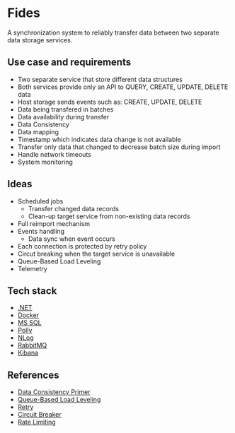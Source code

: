 # Fides
A synchronization system to reliably transfer data between two separate data storage services.

## Use case and requirements
- Two separate service that store different data structures
- Both services provide only an API to QUERY, CREATE, UPDATE, DELETE data
- Host storage sends events such as: CREATE, UPDATE, DELETE
- Data being transfered in batches
- Data availability during transfer
- Data Consistency
- Data mapping
- Timestamp which indicates data change is not available
- Transfer only data that changed to decrease batch size during import
- Handle network timeouts
- System monitoring

## Ideas
- Scheduled jobs
    - Transfer changed data records
    - Clean-up target service from non-existing data records
- Full reimport mechanism
- Events handling
    - Data sync when event occurs
- Each connection is protected by retry policy
- Circut breaking when the target service is unavailable
- Queue-Based Load Leveling
- Telemetry

## Tech stack
- [.NET](https://dotnet.microsoft.com/en-us/download)
- [Docker](https://www.docker.com)
- [MS SQL](https://hub.docker.com/_/microsoft-mssql-server)
- [Polly](https://github.com/App-vNext/Polly)
- [NLog](https://nlog-project.org)
- [RabbitMQ](https://www.rabbitmq.com)
- [Kibana](https://www.elastic.co/kibana/)

## References
- [Data Consistency Primer](https://docs.microsoft.com/en-us/previous-versions/msp-n-p/dn589800(v=pandp.10))
- [Queue-Based Load Leveling](https://docs.microsoft.com/en-us/azure/architecture/patterns/queue-based-load-leveling)
- [Retry](https://docs.microsoft.com/en-us/azure/architecture/patterns/retry)
- [Circuit Breaker](https://docs.microsoft.com/en-us/azure/architecture/patterns/circuit-breaker)
- [Rate Limiting](https://docs.microsoft.com/en-us/azure/architecture/patterns/rate-limiting-pattern)
